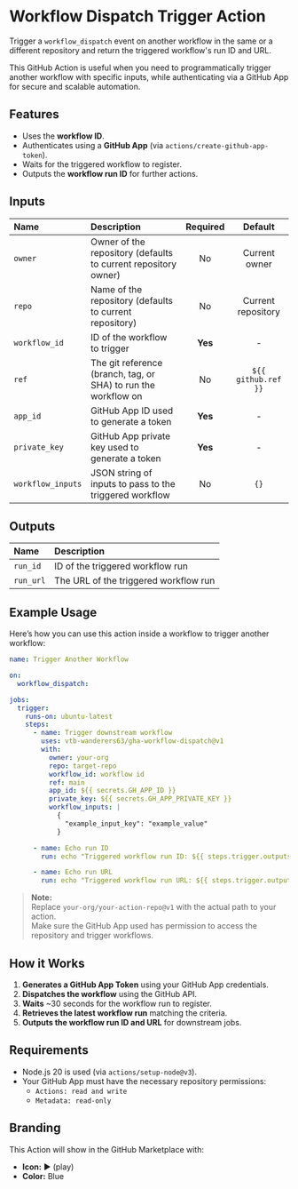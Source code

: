 # Workflow Dispatch Trigger Action

Trigger a `workflow_dispatch` event on another workflow in the same or a different repository and return the triggered workflow's run ID and URL.

This GitHub Action is useful when you need to programmatically trigger another workflow with specific inputs, while authenticating via a GitHub App for secure and scalable automation.

## Features

- Uses the **workflow ID**.
- Authenticates using a **GitHub App** (via `actions/create-github-app-token`).
- Waits for the triggered workflow to register.
- Outputs the **workflow run ID** for further actions.

## Inputs

| Name | Description | Required | Default |
|:-----|:------------|:--------:|:-------:|
| `owner` | Owner of the repository (defaults to current repository owner) | No | Current owner |
| `repo` | Name of the repository (defaults to current repository) | No | Current repository |
| `workflow_id` | ID of the workflow to trigger | **Yes** | - |
| `ref` | The git reference (branch, tag, or SHA) to run the workflow on | No | `${{ github.ref }}` |
| `app_id` | GitHub App ID used to generate a token | **Yes** | - |
| `private_key` | GitHub App private key used to generate a token | **Yes** | - |
| `workflow_inputs` | JSON string of inputs to pass to the triggered workflow | No | `{}` |

## Outputs

| Name | Description |
|:-----|:------------|
| `run_id` | ID of the triggered workflow run |
| `run_url` | The URL of the triggered workflow run |

## Example Usage

Here’s how you can use this action inside a workflow to trigger another workflow:

```yaml
name: Trigger Another Workflow

on:
  workflow_dispatch:

jobs:
  trigger:
    runs-on: ubuntu-latest
    steps:
      - name: Trigger downstream workflow
        uses: vtb-wanderers63/gha-workflow-dispatch@v1
        with:
          owner: your-org
          repo: target-repo
          workflow_id: workflow id
          ref: main
          app_id: ${{ secrets.GH_APP_ID }}
          private_key: ${{ secrets.GH_APP_PRIVATE_KEY }}
          workflow_inputs: |
            {
              "example_input_key": "example_value"
            }

      - name: Echo run ID
        run: echo "Triggered workflow run ID: ${{ steps.trigger.outputs.run_id }}"

      - name: Echo run URL
        run: echo "Triggered workflow run URL: ${{ steps.trigger.outputs.run_url }}"
```

> **Note:**  
> Replace `your-org/your-action-repo@v1` with the actual path to your action.  
> Make sure the GitHub App used has permission to access the repository and trigger workflows.

## How it Works

1. **Generates a GitHub App Token** using your GitHub App credentials.
2. **Dispatches the workflow** using the GitHub API.
3. **Waits** ~30 seconds for the workflow run to register.
4. **Retrieves the latest workflow run** matching the criteria.
5. **Outputs the workflow run ID and URL** for downstream jobs.

## Requirements

- Node.js 20 is used (via `actions/setup-node@v3`).
- Your GitHub App must have the necessary repository permissions:
  - `Actions: read and write`
  - `Metadata: read-only`

## Branding

This Action will show in the GitHub Marketplace with:

- **Icon:** ▶️ (play)
- **Color:** Blue

